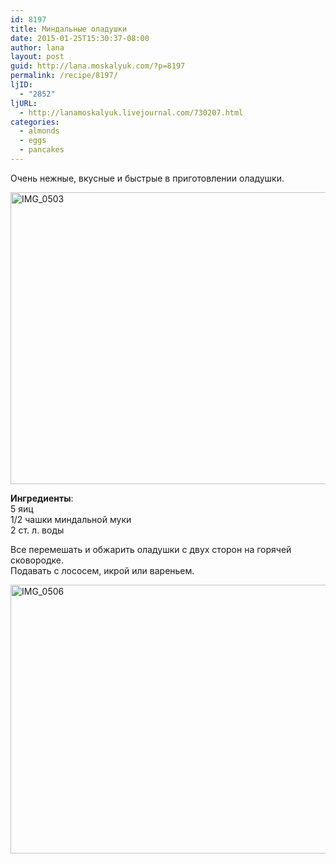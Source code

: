 ```yaml
---
id: 8197
title: Миндальные оладушки
date: 2015-01-25T15:30:37-08:00
author: lana
layout: post
guid: http://lana.moskalyuk.com/?p=8197
permalink: /recipe/8197/
ljID:
  - "2852"
ljURL:
  - http://lanamoskalyuk.livejournal.com/730207.html
categories:
  - almonds
  - eggs
  - pancakes
---
```

Очень нежные, вкусные и быстрые в приготовлении оладушки.

<img loading="lazy" src="https://farm8.staticflickr.com/7394/16180297780_bf03b4b5cd_c.jpg" alt="IMG_0503" width="800" height="467" /> 

**Ингредиенты**:  
5 яиц  
1/2 чашки миндальной муки  
2 ст. л. воды

Все перемешать и обжарить оладушки с двух сторон на горячей сковородке.  
Подавать с лососем, икрой или вареньем.

<img loading="lazy" src="https://farm8.staticflickr.com/7427/16367677615_469cb07e10_c.jpg" alt="IMG_0506" width="800" height="430" />